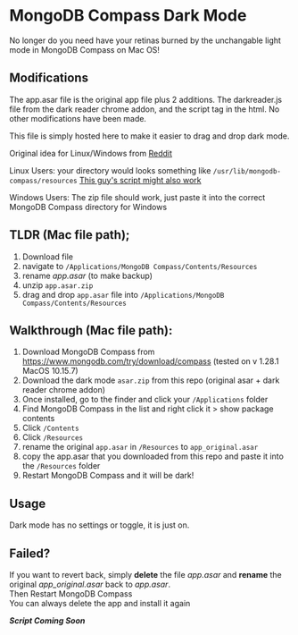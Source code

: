 # MongoDB Compass Dark Mode
No longer do you need have your retinas burned by the unchangable light mode in MongoDB Compass on Mac OS! 

## Modifications
The app.asar file is the original app file plus 2 additions. The darkreader.js file from the dark reader chrome addon, and the script tag in the html. No other modifications have been made.

This file is simply hosted here to make it easier to drag and drop dark mode.

Original idea for Linux/Windows from [Reddit](https://www.reddit.com/r/mongodb/comments/mj1zr0/successfully_achieved_darkmode_for_mongodb_compass/)

Linux Users: your directory would looks something like `/usr/lib/mongodb-compass/resources` 
[This guy's script might also work](https://github.com/Pragalbha-Patil/mongodb-compass-dark-mode)

Windows Users: The zip file should work, just paste it into the correct MongoDB Compass directory for Windows

## TLDR (Mac file path); 
1. Download file 
2. navigate to `/Applications/MongoDB Compass/Contents/Resources` 
3. rename _app.asar_ (to make backup)
4. unzip `app.asar.zip` 
5. drag and drop `app.asar` file into `/Applications/MongoDB Compass/Contents/Resources` 

## Walkthrough (Mac file path):

1. Download MongoDB Compass from https://www.mongodb.com/try/download/compass (tested on v 1.28.1 MacOS 10.15.7)
2. Download the dark mode `asar.zip` from this repo (original asar + dark reader chrome addon)
3. Once installed, go to the finder and click your `/Applications` folder
4. Find MongoDB Compass in the list and right click it > show package contents
5. Click `/Contents`
6. Click `/Resources`
7. rename the original `app.asar` in `/Resources` to `app_original.asar`
8. copy the app.asar that you downloaded from this repo and paste it into the `/Resources` folder
9. Restart MongoDB Compass and it will be dark!

## Usage
Dark mode has no settings or toggle, it is just on.

## Failed?
If you want to revert back, simply **delete** the file _app.asar_ and **rename** the original _app_original.asar_ back to _app.asar_. \
Then Restart MongoDB Compass \
You can always delete the app and install it again

__*Script Coming Soon*__
